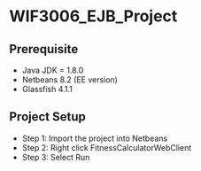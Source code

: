 # WIF3006_EJB_Project
## Prerequisite
- Java JDK = 1.8.0
- Netbeans 8.2 (EE version)
- Glassfish 4.1.1


## Project Setup

- Step 1: Import the project into Netbeans
- Step 2: Right click FitnessCalculatorWebClient
- Step 3: Select Run

